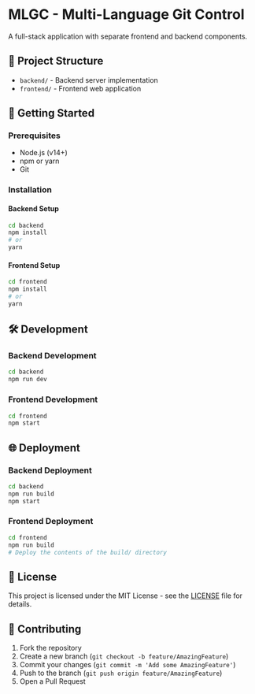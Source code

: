 # MLGC - Multi-Language Git Control

A full-stack application with separate frontend and backend components.

## 📁 Project Structure

- `backend/` - Backend server implementation
- `frontend/` - Frontend web application

## 🚀 Getting Started

### Prerequisites
- Node.js (v14+)
- npm or yarn
- Git

### Installation

#### Backend Setup
```bash
cd backend
npm install
# or
yarn
```

#### Frontend Setup
```bash
cd frontend
npm install
# or
yarn
```

## 🛠 Development

### Backend Development
```bash
cd backend
npm run dev
```

### Frontend Development
```bash
cd frontend
npm start
```

## 🌐 Deployment

### Backend Deployment
```bash
cd backend
npm run build
npm start
```

### Frontend Deployment
```bash
cd frontend
npm run build
# Deploy the contents of the build/ directory
```

## 📝 License

This project is licensed under the MIT License - see the [LICENSE](LICENSE) file for details.

## 🤝 Contributing

1. Fork the repository
2. Create a new branch (`git checkout -b feature/AmazingFeature`)
3. Commit your changes (`git commit -m 'Add some AmazingFeature'`)
4. Push to the branch (`git push origin feature/AmazingFeature`)
5. Open a Pull Request
